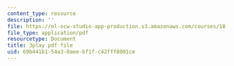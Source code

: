 ```yaml
---
content_type: resource
description: ''
file: https://ol-ocw-studio-app-production.s3.amazonaws.com/courses/18-06sc-linear-algebra-fall-2011/69b441b154a30aeebf1fc42fff8001ce_rMv2rDiOTsI.pdf
file_type: application/pdf
resourcetype: Document
title: 3play pdf file
uid: 69b441b1-54a3-0aee-bf1f-c42fff8001ce
---
```

